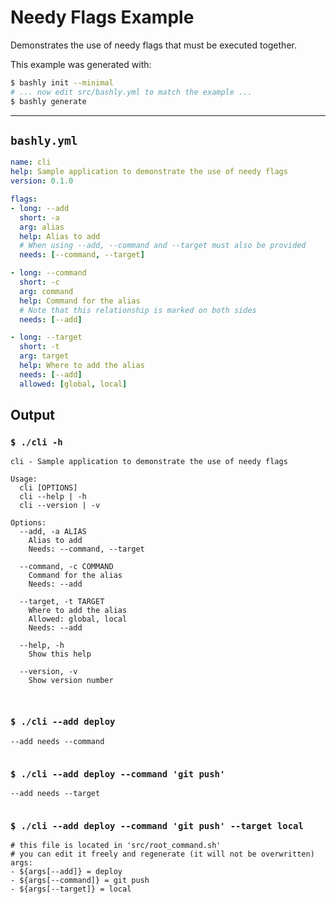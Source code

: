 # Needy Flags Example

Demonstrates the use of needy flags that must be executed together.

This example was generated with:

```bash
$ bashly init --minimal
# ... now edit src/bashly.yml to match the example ...
$ bashly generate
```

-----

## `bashly.yml`

````yaml
name: cli
help: Sample application to demonstrate the use of needy flags
version: 0.1.0

flags:
- long: --add
  short: -a
  arg: alias
  help: Alias to add
  # When using --add, --command and --target must also be provided
  needs: [--command, --target]

- long: --command
  short: -c
  arg: command
  help: Command for the alias
  # Note that this relationship is marked on both sides
  needs: [--add]

- long: --target
  short: -t
  arg: target
  help: Where to add the alias
  needs: [--add]
  allowed: [global, local]
````



## Output

### `$ ./cli -h`

````shell
cli - Sample application to demonstrate the use of needy flags

Usage:
  cli [OPTIONS]
  cli --help | -h
  cli --version | -v

Options:
  --add, -a ALIAS
    Alias to add
    Needs: --command, --target

  --command, -c COMMAND
    Command for the alias
    Needs: --add

  --target, -t TARGET
    Where to add the alias
    Allowed: global, local
    Needs: --add

  --help, -h
    Show this help

  --version, -v
    Show version number



````

### `$ ./cli --add deploy`

````shell
--add needs --command


````

### `$ ./cli --add deploy --command 'git push'`

````shell
--add needs --target


````

### `$ ./cli --add deploy --command 'git push' --target local`

````shell
# this file is located in 'src/root_command.sh'
# you can edit it freely and regenerate (it will not be overwritten)
args:
- ${args[--add]} = deploy
- ${args[--command]} = git push
- ${args[--target]} = local


````




